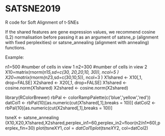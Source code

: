 # SATSNE2019
R code for Soft Alignment of t-SNEs


If the shared features are gene expression values, we recommend cosine (L2) normalisation before passing it as an argument of satsne_p (alignment with fixed perplexities) or satsne_annealing (alignment with annealing) functions.

Example: 

n1=500 #number of cells in view 1
n2=300 #number of cells in view 2
X10=matrix(rnorm(n1*5,sd=c(30, 20,20,10, 30)), ncol=5 ) 
X20=matrix(rnorm(n2*3,sd=c(30,10,5)), ncol=3 ) 
X1shared <- X10[,1, drop=FALSE]
X2shared <- X20[,1, drop=FALSE]
X1shared <- cosine.norm(X1shared)
X2shared <- cosine.norm(X2shared)

library(RColorBrewer)
rbPal <- colorRampPalette(c('blue','yellow','red'))
datCol1 <- rbPal(10)[as.numeric(cut(X1shared[,1],breaks = 10))]
datCol2 <- rbPal(10)[as.numeric(cut(X2shared[,1],breaks = 10))]

tsneX <- satsne_annealing (X10,X20,X1shared,X2shared,perplex_in1=60,perplex_in2=floor(n2/n1*60),perplex_fin=30)
plot(tsneX$Y1, col=datCol1)
plot(tsneX$Y2, col=datCol2)